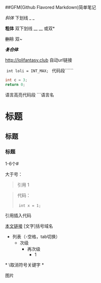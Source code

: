 ##GFM(Github Flavored Markdown)简单笔记

_斜体_ 下划线 _ _

__粗体__ 双下划线 __ __ 或双*

~~删除~~ 双~

**_~~复合体~~_**

http://lolifantasy.club 自动url链接

​    ```int loli = INT_MAX; ```    代码段``````

``` c++
int c = 3;
return 0;
```

语言高亮代码段 ```语言名

# 标题

## 标题

### 标题

1-6个#

大于号：

> 引用 1

> 代码：
>
> ​	```int x = 1;```

引用插入代码

[本文链接](http://lolifantasy.club)		[文字]括号域名

- 列表（-空格，tab切换）
  - 次级
    - 再次级
      - 1

\* \\取消符号关键字 \*

![]()图片